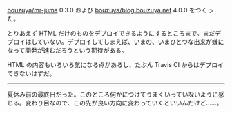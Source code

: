 [bouzuya/mr-jums][] 0.3.0 および [bouzuya/blog.bouzuya.net][] 4.0.0 をつくった。

とりあえず HTML だけのものをデプロイできるようにするところまで。まだデプロイはしていない。デプロイしてしまえば、いまの、いまひとつな出来が嫌になって開発が進むだろうという期待がある。

HTML の内容もいろいろ気になる点があるし、たぶん Travis CI からはデプロイできないはずだ。

-----

夏休み前の最終日だった。このところ何かにつけてうまくいっていないように感じる。変わり目なので、この先が良い方向に変わっていくといいんだけど……。

[bouzuya/mr-jums]: https://github.com/bouzuya/mr-jums
[bouzuya/blog.bouzuya.net]: https://github.com/bouzuya/blog.bouzuya.net
